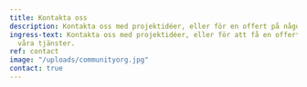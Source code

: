 ```yaml
---
title: Kontakta oss
description: Kontakta oss med projektidéer, eller för en offert på någon av våra tjänster.
ingress-text: Kontakta oss med projektidéer, eller för att få en offert på någon av
  våra tjänster.
ref: contact
image: "/uploads/communityorg.jpg"
contact: true
---
```

